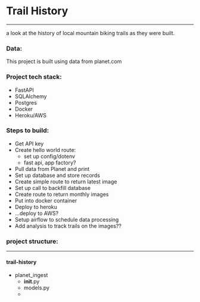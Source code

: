 # Trail History

---
a look at the history of local mountain biking trails as they were built.

### Data:
This project is built using data from planet.com

### Project tech stack:
- FastAPI
- SQLAlchemy
- Postgres
- Docker
- Heroku/AWS


### Steps to build:

- Get API key
- Create hello world route:
  - set up config/dotenv
  - fast api, app factory?
- Pull data from Planet and print
- Set up database and store records
- Create simple route to return latest image
- Set up call to backfill database
- Create route to return monthly images
- Put into docker container
- Deploy to heroku
- ...deploy to AWS?
- Setup airflow to schedule data processing
- Add analysis to track trails on the images??


### project structure:

---
#### trail-history
- planet_ingest
  - __init__.py
  - models.py
  - 


 

